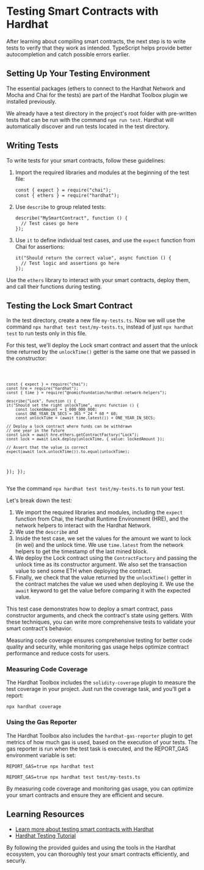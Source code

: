 <h1>Testing Smart Contracts with Hardhat</h1>
<p>After learning about compiling smart contracts, the next step is to write tests to verify that they work as intended. TypeScript helps provide better autocompletion and catch possible errors earlier.</p>
<h2>Setting Up Your Testing Environment</h2>
<p>The essential packages (ethers to connect to the Hardhat Network and Mocha and Chai for the tests) are part of the Hardhat Toolbox plugin we installed previously.</p>
<p>We already have a test directory in the project's root folder with pre-written tests that can be run with the command <code>npm run test</code>. Hardhat will automatically discover and run tests located in the test directory.</p>
<h2>Writing Tests</h2>
<p>To write tests for your smart contracts, follow these guidelines:</p>
<ol>
  <li>Import the required libraries and modules at the beginning of the test file:</li>
  <pre><code>const { expect } = require("chai");
const { ethers } = require("hardhat");</code></pre>
  <li>Use <code>describe</code> to group related tests:</li>
  <pre><code>describe("MySmartContract", function () {
  // Test cases go here
});</code></pre>
  <li>Use <code>it</code> to define individual test cases, and use the <code>expect</code> function from Chai for assertions:</li>
  <pre><code>it("Should return the correct value", async function () {
  // Test logic and assertions go here
});</code></pre>
</ol>
<p>Use the <code>ethers</code> library to interact with your smart contracts, deploy them, and call their functions during testing.</p>
<h2>Testing the Lock Smart Contract</h2>
<p>In the test directory, create a new file <code>my-tests.ts</code>. Now we will use the command <code>npx hardhat test test/my-tests.ts</code>, instead of just <code>npx hardhat test</code> to run tests only in this file.</p>
<p>For this test, we'll deploy the Lock smart contract and assert that the unlock time returned by the <code>unlockTime()</code> getter is the same one that we passed in the constructor:</p>
<pre><code>
    
    const { expect } = require("chai");
    const hre = require("hardhat");
    const { time } = require("@nomicfoundation/hardhat-network-helpers");

    describe("Lock", function () {
    it("Should set the right unlockTime", async function () {
        const lockedAmount = 1_000_000_000;
        const ONE_YEAR_IN_SECS = 365 * 24 * 60 * 60;
        const unlockTime = (await time.latest()) + ONE_YEAR_IN_SECS;

    // Deploy a lock contract where funds can be withdrawn
    // one year in the future
    const Lock = await hre.ethers.getContractFactory("Lock");
    const lock = await Lock.deploy(unlockTime, { value: lockedAmount });

    // Assert that the value is correct
    expect(await lock.unlockTime()).to.equal(unlockTime);

});
});</code></pre>

Yse the command <code>npx hardhat test test/my-tests.ts</code> to run your test.

<p>Let's break down the test:</p>
<ol>
  <li>We import the required libraries and modules, including the <code>expect</code> function from Chai, the Hardhat Runtime Environment (HRE), and the network helpers to interact with the Hardhat Network.</li>
  <li>We use the <code>describe</code> and   <li>Inside the test case, we set the values for the amount we want to lock (in wei) and the unlock time. We use <code>time.latest</code> from the network helpers to get the timestamp of the last mined block.</li>
  <li>We deploy the Lock contract using the <code>ContractFactory</code> and passing the unlock time as its constructor argument. We also set the transaction value to send some ETH when deploying the contract.</li>
  <li>Finally, we check that the value returned by the <code>unlockTime()</code> getter in the contract matches the value we used when deploying it. We use the <code>await</code> keyword to get the value before comparing it with the expected value.</li>
</ol>
<p>This test case demonstrates how to deploy a smart contract, pass constructor arguments, and check the contract's state using getters. With these techniques, you can write more comprehensive tests to validate your smart contract's behavior.</p>

<p>Measuring code coverage ensures comprehensive testing for better code quality and security, while monitoring gas usage helps optimize contract performance and reduce costs for users.</p>

<h3>Measuring Code Coverage</h3>
<p>The Hardhat Toolbox includes the <code>solidity-coverage</code> plugin to measure the test coverage in your project. Just run the coverage task, and you'll get a report:</p>
<pre><code>npx hardhat coverage</code></pre>
<h3>Using the Gas Reporter</h3>
<p>The Hardhat Toolbox also includes the <code>hardhat-gas-reporter</code> plugin to get metrics of how much gas is used, based on the execution of your tests. The gas reporter is run when the test task is executed, and the REPORT_GAS environment variable is set:</p>
<pre><code>REPORT_GAS=true npx hardhat test</code></pre>
<pre><code>REPORT_GAS=true npx hardhat test test/my-tests.ts</code></pre>
<p>By measuring code coverage and monitoring gas usage, you can optimize your smart contracts and ensure they are efficient and secure.</p>
<h2>Learning Resources</h2>
<ul>
  <li><a href="https://hardhat.org/hardhat-runner/docs/guides/test-contracts">Learn more about testing smart contracts with Hardhat</a></li>
  <li><a href="https://www.youtube.com/watch?v=H-yL6nloq3I&list=PLWUCKsxdKl0rkLxnODO5Gyr7UqScHsbWM">Hardhat Testing Tutorial</a></li>
</ul>
<p>By following the provided guides and using the tools in the Hardhat ecosystem, you can thoroughly test your smart contracts efficiently, and securly.</p>
